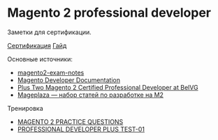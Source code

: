 # Magento 2 professional developer

Заметки для сертификации.

[Сертификация](https://spark.adobe.com/page/OwpmK2JcACwhl/)
[Гайд](https://spark.adobe.com/page/RxKLtZiTNdnn3/)

Основные источники:

* [magento2-exam-notes](https://github.com/magento-notes/magento2-exam-notes)
* [Magento Developer Documentation](https://devdocs.magento.com)
* [Plus Two Magento 2 Certified Professional Developer at BelVG](https://belvg.com/blog/plus-two-magento-2-certified-professional-developer-at-belvg.html)
* [Mageplaza — набор статей по разработке на M2](https://www.mageplaza.com/magento-2-module-development/)

Тренировка

* [MAGENTO 2 PRACTICE QUESTIONS](https://m2professional.dev/)
* [PROFESSIONAL DEVELOPER PLUS TEST-01](https://www.goconqr.com/quiz/17323572/professional-developer-plus-test-01-magento-2-certified-)
